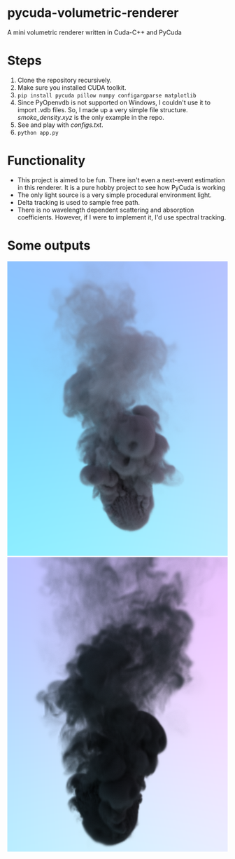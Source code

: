 # pycuda-volumetric-renderer
A mini volumetric renderer written in Cuda-C++ and PyCuda

# Steps
1. Clone the repository recursively.
1. Make sure you installed CUDA toolkit.
1. `pip install pycuda pillow numpy configargparse matplotlib`
1. Since PyOpenvdb is not supported on Windows, I couldn't use it to import .vdb files. So, I made up a very simple file structure. _smoke_density.xyz_ is the only example in the repo.
1. See and play with _configs.txt_.
1. `python app.py`

# Functionality
* This project is aimed to be fun. There isn't even a next-event estimation in this renderer. It is a pure hobby project to see how PyCuda is working
* The only light source is a very simple procedural environment light.
* Delta tracking is used to sample free path.
* There is no wavelength dependent scattering and absorption coefficients. However, if I were to implement it, I'd use spectral tracking.

# Some outputs
![1_1024spp](images/1.png)
![2_1024spp](images/2.png)
